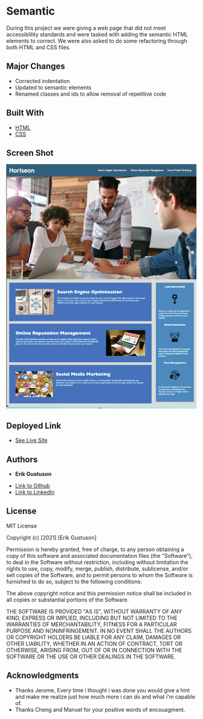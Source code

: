 # Semantic

During this project we were giving a web page that did not meet accessiblility standards and were tasked with adding the semantic HTML elements to correct.  We were also asked to do some refactoring through both HTML and CSS files.

## Major Changes

* Corrected indentation
* Updated to semantic elements
* Renamed classes and ids to allow removal of repetitive code

## Built With

* [HTML](https://developer.mozilla.org/en-US/docs/Web/HTML)
* [CSS](https://developer.mozilla.org/en-US/docs/Web/CSS)

## Screen Shot

![Screen shot](images/screen-shot.png)

## Deployed Link

* [See Live Site](https://erikgustuson.github.io/Semantic/)

## Authors

* **Erik Gustuson** 

- [Link to Github](https://github.com/ErikGustuson)
- [Link to LinkedIn](https://www.linkedin.com/in/erik-gustuson/)

## License

MIT License

Copyright (c) [2021] [Erik Gustuson]

Permission is hereby granted, free of charge, to any person obtaining a copy
of this software and associated documentation files (the "Software"), to deal
in the Software without restriction, including without limitation the rights
to use, copy, modify, merge, publish, distribute, sublicense, and/or sell
copies of the Software, and to permit persons to whom the Software is
furnished to do so, subject to the following conditions:

The above copyright notice and this permission notice shall be included in all
copies or substantial portions of the Software.

THE SOFTWARE IS PROVIDED "AS IS", WITHOUT WARRANTY OF ANY KIND, EXPRESS OR
IMPLIED, INCLUDING BUT NOT LIMITED TO THE WARRANTIES OF MERCHANTABILITY,
FITNESS FOR A PARTICULAR PURPOSE AND NONINFRINGEMENT. IN NO EVENT SHALL THE
AUTHORS OR COPYRIGHT HOLDERS BE LIABLE FOR ANY CLAIM, DAMAGES OR OTHER
LIABILITY, WHETHER IN AN ACTION OF CONTRACT, TORT OR OTHERWISE, ARISING FROM,
OUT OF OR IN CONNECTION WITH THE SOFTWARE OR THE USE OR OTHER DEALINGS IN THE
SOFTWARE.

## Acknowledgments

* Thanks Jerome, Every time i thought i was done you would give a hint and make me realize just how much more i can do and what i'm capable of.
* Thanks Cheng and Manuel for your positive words of encouagment.
